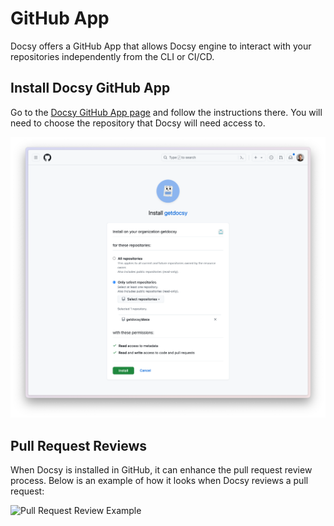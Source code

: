 # GitHub App

Docsy offers a GitHub App that allows Docsy engine to interact with your repositories independently from the CLI or CI/CD.

## Install Docsy GitHub App

Go to the [Docsy GitHub App page](https://github.com/apps/getdocsy) and follow the instructions there. You will need to choose the repository that Docsy will need access to.

![Install GitHub App](install-github-app.png)

## Pull Request Reviews

When Docsy is installed in GitHub, it can enhance the pull request review process. Below is an example of how it looks when Docsy reviews a pull request:

![Pull Request Review Example](assets/pull-request-reviews_0_pr-review-example.png)